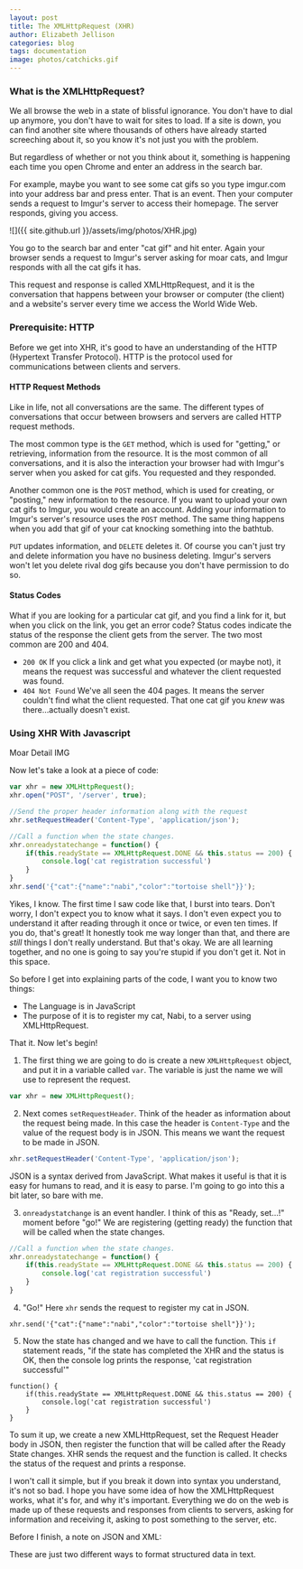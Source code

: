 ```yaml
---
layout: post
title: The XMLHttpRequest (XHR)
author: Elizabeth Jellison
categories: blog
tags: documentation
image: photos/catchicks.gif
---
```


### What is the XMLHttpRequest?

We all browse the web in a state of blissful ignorance. You don't have to dial up anymore, you don't have to wait for sites to load. If a site is down, you can find another site where thousands of others have already started screeching about it, so you know it's not just you with the problem.

But regardless of whether or not you think about it, something is happening each time you open Chrome and enter an address in the search bar.

For example, maybe you want to see some cat gifs so you type imgur.com into your address bar and press enter. That is an event. Then your computer sends a request to Imgur's server to access their homepage. The server responds, giving you access.

![]({{ site.github.url }}/assets/img/photos/XHR.jpg)

You go to the search bar and enter "cat gif" and hit enter. Again your browser sends a request to Imgur's server asking for moar cats, and Imgur responds with all the cat gifs it has.

This request and response is called XMLHttpRequest, and it is the conversation that happens between your browser or computer (the client) and a website's server every time we access the World Wide Web.

### Prerequisite: HTTP

Before we get into XHR, it's good to have an understanding of the HTTP (Hypertext Transfer Protocol). HTTP is the protocol used for communications between clients and servers.

#### HTTP Request Methods

Like in life, not all conversations are the same. The different types of conversations that occur between browsers and servers are called HTTP request methods.

The most common type is the `GET` method, which is used for "getting," or retrieving, information from the resource. It is the most common of all conversations, and it is also the interaction your browser had with Imgur's server when you asked for cat gifs. You requested and they responded.

Another common one is the `POST` method, which is used for creating, or "posting," new information to the resource. If you want to upload your own cat gifs to Imgur, you would create an account. Adding your information to Imgur's server's resource uses the `POST` method. The same thing happens when you add that gif of your cat knocking something into the bathtub.

`PUT` updates information, and `DELETE` deletes it. Of course you can't just try and delete information you have no business deleting. Imgur's servers won't let you delete rival dog gifs because you don't have permission to do so.  

#### Status Codes

What if you are looking for a particular cat gif, and you find a link for it, but when you click on the link, you get an error code? Status codes indicate the status of the response the client gets from the server. The two most common are 200 and 404.

  * `200 OK`
  If you click a link and get what you expected (or maybe not), it means the request was successful and whatever the client requested was found.     
  * `404 Not Found`
  We've all seen the 404 pages. It means the server couldn't find what the client requested. That one cat gif you *knew* was there...actually doesn't exist.

### Using XHR With Javascript

Moar Detail IMG

Now let's take a look at a piece of code:

```JavaScript
var xhr = new XMLHttpRequest();
xhr.open("POST", '/server', true);

//Send the proper header information along with the request
xhr.setRequestHeader('Content-Type', 'application/json');

//Call a function when the state changes.
xhr.onreadystatechange = function() {
    if(this.readyState == XMLHttpRequest.DONE && this.status == 200) {
        console.log('cat registration successful')
    }
}
xhr.send('{"cat":{"name":"nabi","color":"tortoise shell"}}');
```

Yikes, I know. The first time I saw code like that, I burst into tears. Don't worry, I don't expect you to know what it says. I don't even expect you to understand it after reading through it once or twice, or even ten times. If you do, that's great! It honestly took me way longer than that, and there are *still* things I don't really understand. But that's okay. We are all learning together, and no one is going to say you're stupid if you don't get it. Not in this space.

So before I get into explaining parts of the code, I want you to know two things:

 * The Language is in JavaScript
 * The purpose of it is to register my cat, Nabi, to a server using XMLHttpRequest.

That it. Now let's begin!

1. The first thing we are going to do is create a new `XMLHttpRequest` object, and put it in a variable called `var`. The variable is just the name we will use to represent the request.  
  ```JavaScript
  var xhr = new XMLHttpRequest();
  ```
2. Next comes `setRequestHeader`. Think of the header as information about the request being made. In this case the header is `Content-Type` and the value of the request body is in JSON. This means we want the request to be made in JSON.
  ```Javascript
  xhr.setRequestHeader('Content-Type', 'application/json');
  ```
JSON is a syntax derived from JavaScript. What makes it useful is that it is easy for humans to read, and it is easy to parse. I'm going to go into this a bit later, so bare with me.

3. `onreadystatchange` is an event handler. I think of this as "Ready, set...!" moment before "go!" We are registering (getting ready) the function that will be called when the state changes.
  ```Javascript
  //Call a function when the state changes.
  xhr.onreadystatechange = function() {
      if(this.readyState == XMLHttpRequest.DONE && this.status == 200) {
          console.log('cat registration successful')
      }
  }
  ```
4. "Go!" Here `xhr` sends the request to register my cat in JSON.
  ```
  xhr.send('{"cat":{"name":"nabi","color":"tortoise shell"}}');
  ```
5. Now the state has changed and we have to call the function. This `if` statement reads, "if the state has completed the XHR and the status is OK, then the console log prints the response, 'cat registration successful'"
  ```
  function() {
      if(this.readyState == XMLHttpRequest.DONE && this.status == 200) {
          console.log('cat registration successful')
      }
  }
  ```

To sum it up, we create a new XMLHttpRequest, set the Request Header body in JSON, then register the function that will be called after the Ready State changes. XHR sends the request and the function is called. It checks the status of the request and prints a response.

I won't call it simple, but if you break it down into syntax you understand, it's not so bad. I hope you have some idea of how the XMLHttpRequest works, what it's for, and why it's important. Everything we do on the web is made up of these requests and responses from clients to servers, asking for information and receiving it, asking to post something to the server, etc.

Before I finish, a note on JSON and XML:

These are just two different ways to format structured data in text.
